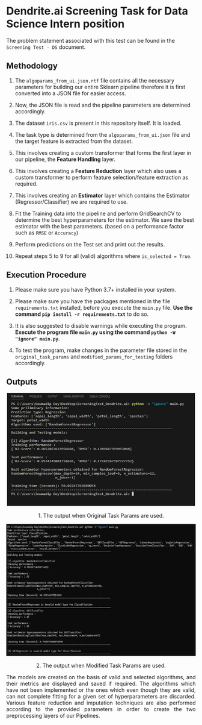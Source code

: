 # Dendrite.ai Screening Task for Data Science Intern position
The problem statement associated with this test can be found in the `Screening Test - DS` document.

## Methodology

1. The `algoparams_from_ui.json.rtf` file contains all the necessary parameters for building our entire Sklearn pipeline therefore it is first converted into a JSON file for easier access.

2. Now, the JSON file is read and the pipeline parameters are determined accordingly.

3. The dataset `iris.csv` is present in this repository itself. It is loaded.

4. The task type is determined from the `algoparams_from_ui.json` file and the target feature is extracted from the dataset.

5. This involves creating a custom transformer that forms the first layer in our pipeline, the **Feature Handling** layer.

6. This involves creating a **Feature Reduction** layer which also uses a custom transformer to perform feature selection/feature 
extraction as required.

7. This involves creating an **Estimator** layer which contains the Estimator (Regressor/Classifier) we are required to use.

8. Fit the Training data into the pipeline and perform GridSearchCV to determine the best hyperparameters for the estimator. We save the best estimator with the best parameters. (based on a performance factor such as  `RMSE` or `Accuracy`)

9. Perform predictions on the Test set and print out the results.

10. Repeat steps 5 to 9 for all (valid) algorithms where `is_selected = True`. 

## Execution Procedure

1. Please make sure you have Python 3.7+ installed in your system.
   
2. Please make sure you have the packages mentioned in the file `requirements.txt` installed, before you execute the `main.py` file. **Use the command `pip install -r requirements.txt`** to do so.

3. It is also suggested to disable warnings while executing the program. **Execute the program file `main.py` using the command `python -W "ignore" main.py`**.

4. To test the program, make changes in the parameter file stored in the `original_task_params` and `modified_params_for_testing` folders accordingly.

## Outputs

<p align = "center" >
  <img id = "image_1" src="https://github.com/SoumadipDey/ScreeningTest_Dendrite.ai/blob/3e24a6d18d2cf06ed0aafc4e56aae9068eb038d3/Media/Screenshot_1.JPG" width="500" height = "300"/> </p>
<p align = "center">1. The output when Original Task Params are used.</p>


<p align = "center">
    <img src="https://github.com/SoumadipDey/ScreeningTest_Dendrite.ai/blob/3e24a6d18d2cf06ed0aafc4e56aae9068eb038d3/Media/Screenshot_2.JPG" width="613" height = "350"/> 
</p>
<p align = "center">2. The output when Modified Task Params are used.</p>

<p align = "justify">The models are created on the basis of valid and selected algorithms, and their metrics are displayed and saved if required. The algorithms which have not been implemented or the ones which even though they are valid, can not complete fitting for a given set of hyperparameters are discarded. Various feature reduction and imputation techniques are also performed according to the provided parameters in order to create the two preprocessing layers of our Pipelines.</p> 


